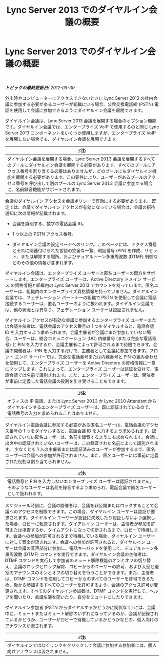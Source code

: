 ﻿---
title: Lync Server 2013 でのダイヤルイン会議の概要
TOCTitle: Lync Server 2013 でのダイヤルイン会議の概要
ms:assetid: 6e581cef-960a-4730-8b22-91b2129d34e3
ms:mtpsurl: https://technet.microsoft.com/ja-jp/library/Gg398524(v=OCS.15)
ms:contentKeyID: 48272480
ms.date: 05/19/2016
mtps_version: v=OCS.15
ms.translationtype: HT
---

# Lync Server 2013 でのダイヤルイン会議の概要

 

_**トピックの最終更新日:** 2012-09-30_

外出時やコンピューターにアクセスできないときに Lync Server 2013 の社内会議に参加する必要があるユーザーが組織にいる場合、公衆交換電話網 (PSTN) 電話を使用して会議に参加できるようにダイヤルイン会議を展開できます。

ダイヤルイン会議は、Lync Server 2013 会議を展開する場合のオプション機能です。ダイヤルイン会議では、エンタープライズ VoIP で使用するのと同じ Lync Server 2013 コンポーネントをいくつか使用しますが、エンタープライズ VoIP を展開しない場合でも、ダイヤルイン会議を展開できます。

<table>
<thead>
<tr class="header">
<th><img src="images/Gg412781.note(OCS.15).gif" title="note" alt="note" />注:</th>
</tr>
</thead>
<tbody>
<tr class="odd">
<td>ダイヤルイン会議を展開する場合、Lync Server 2013 会議を展開するすべてのプールにダイヤルイン会議を展開する必要があります。すべてのプールにアクセス番号を割り当てる必要はありませんが、どのプールにもダイヤルイン機能を展開する必要があります。この要件により、ユーザーがあるプールのアクセス番号を呼び出して別のプールの Lync Server 2013 会議に参加する場合に、名前録音機能がサポートされます。</td>
</tr>
</tbody>
</table>


会議のダイヤルイン アクセスを会議ポリシーで有効にする必要があります。 既定では、会議でダイヤルイン アクセスが有効になっている場合は、会議の招待通知に次の情報が記載されます。

  - 会議を識別する、数字の電話会議 ID。

  - 1 つ以上の PSTN アクセス番号。

  - ダイヤルイン会議の設定ページへのリンク。このページには、アクセス番号とそれに関連付けられた言語の完全な一覧、暗証番号 (PIN) を作成、リセット、または解除する場所、およびデュアルトーン多重周波数 (DTMF) 制御などのその他の情報が含まれます。

ダイヤルイン会議は、エンタープライズ ユーザーと匿名ユーザーの両方をサポートします。エンタープライズ ユーザーは、Active Directory ドメイン サービス の資格情報と組織内の Lync Server 2013 アカウントを持っています。匿名ユーザーは、組織内のエンタープライズ資格情報を持っていません。ダイヤルイン会議では、フェデレーション パートナーの組織で PSTN を使用して会議に電話接続するユーザーは、匿名ユーザーのように扱われます。ダイヤルイン会議では、他の状況とは異なり、フェデレーション ユーザーは認証されません。

ダイヤルイン アクセスが有効な会議に参加するエンタープライズ ユーザーまたは会議主催者は、電話会議のアクセス番号の 1 つをダイヤルすると、電話会議 ID を入力するよう求められます。会議主催者が会議にまだ参加していない場合、ユーザーは、統合コミュニケーション (UC) 内線番号 (または完全な電話番号) と PIN を入力するか、会議主催者によって許可されるまで待機できます。会議の開催者は、PIN を入力するだけで、主催者として会議に参加できます。フロント エンド サーバーでは、完全な電話番号または内線番号と PIN の組み合わせを使用して、エンタープライズ ユーザーを Active Directory の資格情報に一意にマップします。これによって、エンタープライズ ユーザーは認証を受けて、電話会議では名前で識別されます。また、エンタープライズ ユーザーは、開催者が事前に定義した電話会議の役割を引き受けることもできます。

<table>
<thead>
<tr class="header">
<th><img src="images/Gg412781.note(OCS.15).gif" title="note" alt="note" />注:</th>
</tr>
</thead>
<tbody>
<tr class="odd">
<td>オフィスの IP 電話、または Lync Server 2013 か Lync 2010 Attendant からダイヤルインするエンタープライズ ユーザーは、既に認証されているので、電話番号の入力を求められることはありません。</td>
</tr>
</tbody>
</table>


ダイヤルイン電話会議に参加する必要がある匿名ユーザーは、電話会議のアクセス番号の 1 つをダイヤルすると、電話会議 ID を入力するよう求められます。認証されていない匿名ユーザーは、名前を録音するようにも求められます。会議に出席中の認証されていないユーザーは、この録音された名前によって識別されます。 少なくとも 1 人の主催者または認証済みのユーザーが参加するまで、匿名ユーザーは会議への参加が許可されません。また、匿名ユーザーには事前に定義された役割は割り当てられません。

<table>
<thead>
<tr class="header">
<th><img src="images/Gg412781.note(OCS.15).gif" title="note" alt="note" />注:</th>
</tr>
</thead>
<tbody>
<tr class="odd">
<td>電話番号と PIN を入力しないエンタープライズ ユーザーは認証されません。そのようなユーザーは名前を録音するよう求められ、電話会議で匿名ユーザーとして扱われます。</td>
</tr>
</tbody>
</table>


スケジュール時刻に、会議の開催者は、会議を非公開またはロックすることで会議へのアクセスを制限できます。この場合、ダイヤルイン ユーザーは認証が要求されます。ダイヤルイン ユーザーが認証に失敗したり認証しないよう選択した場合、ロビーに転送されます。ダイアルイン ユーザーは、主催者が参加を許可または拒否するか、タイムアウトになって切断されるまで、ロビーで待機します。会議への参加が許可されるまで待機している場合、ダイヤルイン ユーザーに対して音楽が流されます。会議への参加が許可されると、ダイヤルイン ユーザーは会議の音声部分に参加し、電話キーパッドを使用して、デュアルトーン多重周波数 (DTMF) コマンドを実行できます。ダイヤルイン会議の主催者は、DTMF コマンドを実行して参加者のミュート解除機能のオンとオフの切り替え、会議のロックとロック解除、ロビーからのユーザーの許可、および入室と退室のアナウンスのオンとオフの切り替えを行うことができます。また、主催者は、DTMF コマンドを使用してロビーからのすべてのユーザーを許可できるため、後から参加するすべてのユーザーを許可するよう、会議のアクセス許可が変更されます。すべてのダイヤルイン参加者は、DTMF コマンドを実行して、ヘルプを聞いたり、会議名簿を聞いたり、自分をミュートにしたりできます。

ダイヤルイン参加者 (PSTN からダイヤルするかどうかに関係なく) には、会議中に、ミュートまたはミュート解除のいずれになっているのか、会議が記録されているかどうか、ユーザーがロビーで待機しているかどうかなどの、個人向けのアナウンスが流されます。

<table>
<thead>
<tr class="header">
<th><img src="images/Gg412781.note(OCS.15).gif" title="note" alt="note" />注:</th>
</tr>
</thead>
<tbody>
<tr class="odd">
<td>ダイヤルインではなくリンクをクリックして会議に参加する参加者には、個人向けアナウンスは流されません。</td>
</tr>
</tbody>
</table>

